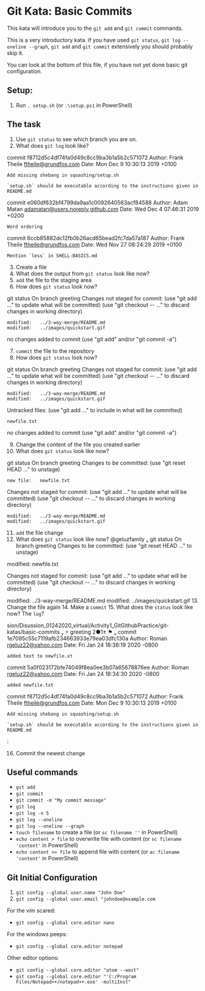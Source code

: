 # Git Kata: Basic Commits
This kata will introduce you to the `git add` and `git commit` commands.

This is a very introductory kata. if you have used `git status`, `git log --oneline --graph`, `git add` and `git commit` extensively you should probably skip it.

You can look at the bottom of this file, if you have not yet done basic git configuration.

## Setup:

1. Run `. setup.sh` (or `.\setup.ps1` in PowerShell)

## The task

1. Use `git status` to see which branch you are on.
2. What does `git log` look like?

commit f8712d5c4df74fa0d49c8cc9ba3b1a5b2c571072
Author: Frank Theile <ftheile@grundfos.com>
Date:   Mon Dec 9 10:30:13 2019 +0100

    Add missing shebang in squashing/setup.sh

    `setup.sh` should be executable according to the instructions given in README.md

commit e060df632bf4799da9aa1c0092640563acf84588
Author: Adam Matan <adamatan@users.noreply.github.com>
Date:   Wed Dec 4 07:46:31 2019 +0200

    Word ordering

commit 6ccb85882dc12fb0b26acd65bead2fc7da57a187
Author: Frank Theile <ftheile@grundfos.com>
Date:   Wed Nov 27 08:24:29 2019 +0100

    Mention `less` in SHELL-BASICS.md


3. Create a file
4. What does the output from `git status` look like now?
5. `add` the file to the staging area
6. How does `git status` look now?


git status
On branch greeting
Changes not staged for commit:
  (use "git add <file>..." to update what will be committed)
  (use "git checkout -- <file>..." to discard changes in working directory)

	modified:   ../3-way-merge/README.md
	modified:   ../images/quickstart.gif

no changes added to commit (use "git add" and/or "git commit -a")


7. `commit` the file to the repository
8. How does `git status` look now?

git status
On branch greeting
Changes not staged for commit:
  (use "git add <file>..." to update what will be committed)
  (use "git checkout -- <file>..." to discard changes in working directory)

	modified:   ../3-way-merge/README.md
	modified:   ../images/quickstart.gif

Untracked files:
  (use "git add <file>..." to include in what will be committed)

	newfile.txt

no changes added to commit (use "git add" and/or "git commit -a")


9. Change the content of the file you created earlier
10. What does `git status` look like now?

git status
On branch greeting
Changes to be committed:
  (use "git reset HEAD <file>..." to unstage)

	new file:   newfile.txt

Changes not staged for commit:
  (use "git add <file>..." to update what will be committed)
  (use "git checkout -- <file>..." to discard changes in working directory)

	modified:   ../3-way-merge/README.md
	modified:   ../images/quickstart.gif

11. `add` the file change
12. What does `git status` look like now?
@geluzfamily  git status
On branch greeting
Changes to be committed:
(use "git reset HEAD <file>..." to unstage)

modified:   newfile.txt

Changes not staged for commit:
(use "git add <file>..." to update what will be committed)
(use "git checkout -- <file>..." to discard changes in working directory)

modified:   ../3-way-merge/README.md
modified:   ../images/quickstart.gif
13. Change the file again
14. Make a `commit`
15. What does the `status` look like now? The `log`?

sion/Disussion_01242020_virtual/Activity1_GitGithubPractice/git-katas/basic-commits   greeting 2●1± ⚑ 
commit 1e7095c55c7119afb234663933e79ea03dfc130a
Author: Roman <rgeluz22@yahoo.com>
Date:   Fri Jan 24 18:36:19 2020 -0800

    added text to newfile.xt

commit 5a0f023172bfe74049f8ea0ee3b07a65678876ee
Author: Roman <rgeluz22@yahoo.com>
Date:   Fri Jan 24 18:34:30 2020 -0800

    added newfile.txt

commit f8712d5c4df74fa0d49c8cc9ba3b1a5b2c571072
Author: Frank Theile <ftheile@grundfos.com>
Date:   Mon Dec 9 10:30:13 2019 +0100

    Add missing shebang in squashing/setup.sh

    `setup.sh` should be executable according to the instructions given in README.md

:

16. Commit the newest change

## Useful commands
- `git add`
- `git commit`
- `git commit -m "My commit message"`
- `git log`
- `git log -n 5`
- `git log --oneline`
- `git log --oneline --graph`
- `touch filename` to create a file (or `sc filename ''` in PowerShell)
- `echo content > file` to overwrite file with content (or `sc filename 'content'` in PowerShell)
- `echo content >> file` to append file with content (or `ac filename 'content'` in PowerShell)


## Git Initial Configuration
1. `git config --global user.name "John Doe"`
1. `git config --global user.email "johndoe@example.com`

For the vim scared:
- `git config --global core.editor nano`

For the windows peeps:
- `git config --global core.editor notepad`

Other editor options:
- `git config --global core.editor "atom --wait"`
- `git config --global core.editor "'C:/Program Files/Notepad++/notepad++.exe' -multiInst"`

